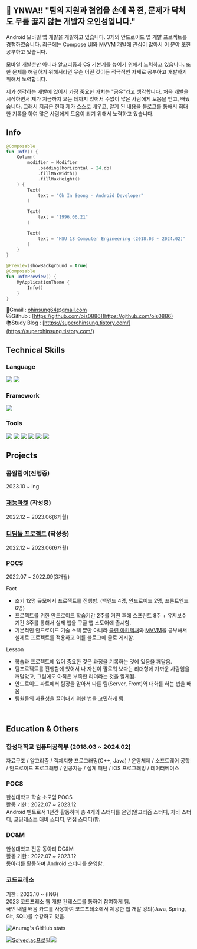 ## 👋 YNWA!! "팀의 지원과 협업을 손에 꼭 쥔, 문제가 닥쳐도 무릎 꿇지 않는 개발자 오인성입니다."
Android 모바일 앱 개발을 개발하고 있습니다. 3개의 안드로이드 앱 개발 프로젝트를 경험하였습니다. 최근에는 Compose UI와 MVVM 개발에 관심이 많아서 이 분야 또한 공부하고 있습니다.

모바일 개발뿐만 아니라 알고리즘과 CS 기본기를 높이기 위해서 노력하고 있습니다. 또한 문제를 해결하기 위해서라면 무슨 어떤 것이든 적극적인 자세로 공부하고 개발하기 위해서 노력합니다.

제가 생각하는 개발에 있어서 가장 중요한 가치는 "공유"라고 생각합니다. 처음 개발을 시작하면서 제가 지금까지 오는 데까지 있어서 수없이 많은 사람에게 도움을 받고, 배웠습니다. 그래서 지금은 현재 제가 스스로 배우고, 알게 된 내용을 블로그를 통해서 최대한 기록을 하여 많은 사람에게 도움이 되기 위해서 노력하고 있습니다.

## Info
```kotlin
@Composable
fun Info() {
    Column(
        modifier = Modifier
            .padding(horizontal = 24.dp)
            .fillMaxWidth()
            .fillMaxHeight()
    ) {
        Text(
            text = "Oh In Seong - Android Developer"
        )

        Text(
            text = "1996.06.21"
        )

        Text(
            text = "HSU 18 Computer Engineering (2018.03 ~ 2024.02)"
        )
    }
}

@Preview(showBackground = true)
@Composable
fun InfoPreview() {
    MyApplicationTheme {
        Info()
    }
}
```
📧Gmail : [ohinsung64@gmail.com](mailto:ohinsung64@gmail.com)<br>
🐱Github : [https://github.com/ois0886](https://github.com/ois0886)<br>
📚Study Blog : [https://superohinsung.tistory.com/](https://superohinsung.tistory.com/)

## Technical Skills
### Language
<img src="https://img.shields.io/badge/Kotlin-7F52FF?style=for-the-badge&logo=Kotlin&logoColor=white"/> <img src="https://img.shields.io/badge/JAVA-007396.svg?style=for-the-badge&logo=JAVA&logoColor=black"> 
<!-- 여기는 나중에 추가
<img src="https://img.shields.io/badge/Python-3776AB?style=for-the-badge&logo=python&logoColor=white"/>
-->

### Framework
<img src="https://img.shields.io/badge/Android-3DDC84?style=for-the-badge&logo=Android&logoColor=white"/> 
<!-- 여기는 나중에 추가
<img src="https://img.shields.io/badge/Fastapi-009688?style=for-the-badge&logo=Fastapi&logoColor=white"/> <img src="https://img.shields.io/badge/Django-092E20?style=for-the-badge&logo=Django&logoColor=white"/> <img src="https://img.shields.io/badge/Flask-000000?style=for-the-badge&logo=Flask&logoColor=white"/> 
-->

### Tools
<img src="https://img.shields.io/badge/Git-F05032?style=for-the-badge&logo=Git&logoColor=white"/> <img src="https://img.shields.io/badge/Github-181717?style=for-the-badge&logo=Github&logoColor=white"/> <img src="https://img.shields.io/badge/Visual%20Studio%20Code-007ACC.svg?style=for-the-badge&logo=Visual%20Studio%20Code&logoColor=white"> <img src="https://img.shields.io/badge/Android%20Studio-3DDC84.svg?style=for-the-badge&logo=Android%20Studio&logoColor=white"> <img src="https://img.shields.io/badge/IntelliJ%20IDEA-000000.svg?style=for-the-badge&logo=IntelliJ%20IDEA&logoColor=white"> <img src="https://img.shields.io/badge/Firebase-FFCA28.svg?style=for-the-badge&logo=Firebase&logoColor=white"> 
<!-- 여기는 나중에 추가
<img src="https://img.shields.io/badge/Pycharm-000000.svg?style=for-the-badge&logo=Pycharm&logoColor=white">
-->

## Projects

### 콥알림이(진행중)
2023.10 ~ ing<br>
<!-- 여기는 나중에 추가
Fact
- 총 4명의 인원(Server 2명, Android 1명, IOS 1명)이 팀을 구성하여 시작하게 된 6개월 졸업 작품
- 실제 프로젝트 기획부터 디자인까지 직접 만들며, 요구사항을 실제로 작성하며 스프린트를 진행함.
- 기존에 존재한 봉사앱과 

Lesson
- 
- 
- 
<br>
-->

### [재능마켓](https://github.com/GrapeBongBong/Android) (작성중)
2022.12 ~ 2023.06(6개월)<br>
<!-- 여기는 나중에 추가
Fact
- 총 4명의 인원(Server 2명, Android 1명, IOS 1명)이 팀을 구성하여 시작하게 된 6개월 졸업 작품
- 실제 프로젝트 기획부터 디자인까지 직접 만들며, 요구사항을 실제로 작성하며 스프린트를 진행함.
- 기존에 존재한 봉사앱과 

Lesson
- 
- 
- 
<br>
-->

### [디딤돌 프로젝트](https://github.com/HSU-Didimdol/Android_PickNumber) (작성중)
2022.12 ~ 2023.06(6개월)<br>
<!-- 여기는 나중에 추가
Fact
- 
- 
- 

Lesson
- 
- 
- 
<br>
-->

### [POCS](https://github.com/hansung-pocs/blog-android)
2022.07 ~ 2022.09(3개월)<br>

Fact
- 초기 12명 규모에서 프로젝트를 진행함. (백엔드 4명, 안드로이드 2명, 프론트엔드 6명)
- 프로젝트를 위한 안드로이드 학습기간 2주를 거친 후에 스프린트 8주 + 유지보수 기간 3주를 통해서 실제 앱을 구글 앱 스토어에 출시함.
- 기본적인 안드로이드 기술 스택 뿐만 아니라 [클린 아키텍처](https://superohinsung.tistory.com/74)와 [MVVM](https://superohinsung.tistory.com/66)을 공부해서 실제로 프로젝트를 적용하고 이를 블로그에 글로 게시함.

Lesson
- 학습과 프로젝트에 있어 중요한 것은 과정을 기록하는 것에 있음을 깨달음.
- 팀프로젝트를 진행함에 있어서 나 자신이 팔로워 보다는 리더형에 가까운 사람임을 깨달았고, 그럼에도 아직은 부족한 리더라는 것을 알게됨.
- 안드로이드 파트에서 팀장을 맡아서 다른 팀(Server, Front)와 대화를 하는 법을 배움
- 팀원들의 자율성을 끌어내기 위한 법을 고민하게 됨.
<br>

## Education & Others

### 한성대학교 컴퓨터공학부 (2018.03 ~ 2024.02) 
자료구조 / 알고리즘 / 객체지향 프로그래밍(C++, Java) / 운영체제 / 소프트웨어 공학 / 안드로이드 프로그래밍 / 인공지능 / 설계 패턴 / iOS 프로그래밍 / 데이터베이스 <br>

### POCS
한성대학교 학술 소모임 POCS <br>
활동 기한 : 2022.07 ~ 2023.12 <br>
Android 멘토로서 1년간 활동하며 총 4개의 스터디를 운영(알고리즘 스터디, 자바 스터디, 코딩테스트 대비 스터디, 면접 스터디)함. <br>

### DC&M
한성대학교 전공 동아리 DC&M <br>
활동 기한 : 2022.07 ~ 2023.12 <br>
동아리를 활동하며 Android 스터디를 운영함. <br>

### 코드프레소 
기한 : 2023.10 ~ (ING) <br>
2023 코드프레소 웹 개발 컨테스트를 통하여 참여하게 됨. <br>
국민 내일 배움 카드를 사용하여 코드프레소에서 제공한 웹 개발 강의(Java, Spring, Git, SQL)를 수강하고 있음. <br>


![Anurag's GitHub stats](https://github-readme-stats.vercel.app/api?username=ois0886&show_icons=true&theme=dark)

[![Solved.ac프로필](http://mazassumnida.wtf/api/v2/generate_badge?boj=ois0886)](https://solved.ac/ois0886)<img src="http://mazandi.herokuapp.com/api?handle=ois0886&theme=warm"/>
